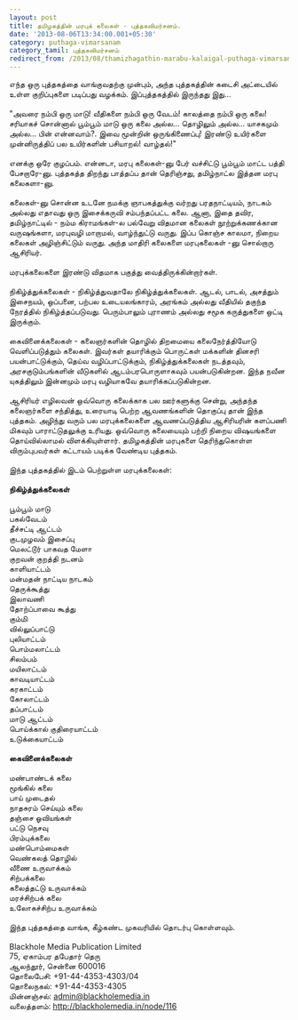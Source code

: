 ```yaml
---
layout: post
title: தமிழகத்தின் மரபுக் கலைகள் - புத்தகவிமர்சனம்.
date: '2013-08-06T13:34:00.001+05:30'
category: puthaga-vimarsanam
category_tamil: புத்தகவிமர்சனம்
redirect_from: /2013/08/thamizhagathin-marabu-kalaigal-puthaga-vimarsanam.html
---
```


எந்த ஒரு புத்தகத்தை வாங்குவதற்கு முன்பும், அந்த புத்தகத்தின் கடைசி அட்டையில் உள்ள குறிப்புகளை படிப்பது வழக்கம். இப்புத்தகத்தில் இருந்தது இது...<br />
<br />
"அவரை நம்பி ஒரு மாடு! வீதிகளை நம்பி ஒரு வேடம்! காலத்தை நம்பி ஒரு கலை! சரியாகச் சொன்னால் பூம்பூம் மாடு ஒரு கலை அல்ல... தொழிலும் அல்ல... யாசகமும் அல்ல... பின் என்னவாம்?. இவை மூன்றின் ஒருங்கிணைப்பு! இரண்டு உயிர்களை முன்னிருத்திப் பல உயிர்களின் பசியாறல்! வாழ்தல்!"<br />
<br />
எனக்கு ஒரே குழப்பம். என்னடா, மரபு கலைகள்-னு பேர் வச்சிட்டு பூம்பூம் மாட்ட பத்தி பேசறாரே-னு. புத்தகத்த திறந்து பாத்தப்ப தான் தெரிஞ்சது, தமிழ்நாட்ல இத்தன மரபு கலைகளா-னு.<br />
<br />
கலைகள்-னு சொன்ன உடனே நமக்கு ஞாபகத்துக்கு வர்றது பரதநாட்டியம், நாடகம் அல்லது எதாவது ஒரு இசைக்கருவி சம்பந்தப்பட்ட கலை. ஆனா, இதை தவிர, தமிழ்நாட்டில் - நம்ம கிராமங்கள்-ல பல்வேறு விதமான கலைகள் நூற்றுக்கணக்கான வருஷங்களா, மரபுவழி மாறாமல், வாழ்ந்துட்டு வருது. இப்ப கொஞ்ச காலமா, நிறைய கலைகள் அழிஞ்சிட்டும் வருது. அந்த மாதிரி கலைகளை மரபுகலைகள் -னு சொல்றாரு ஆசிரியர்.<br />
<br />
மரபுக்கலைகளை இரண்டு விதமாக பகுத்து வைத்திருக்கின்றார்கள்.<br />
<br />
நிகிழ்த்துக்கலைகள் - நிகிழ்த்துவதாலே நிகிழ்த்துக்கலைகள். ஆடல், பாடல், அசத்தும் இசைநயம், ஒப்பனை, பற்பல உடையலங்காரம், அரங்கம் அல்லது வீதியில் தகுந்த நேரத்தில் நிகிழ்த்தப்படுவது. பெரும்பாலும் புராணம் அல்லது சமூக கருத்துகளை ஒட்டி இருக்கும்.<br />
<br />
கைவினைக்கலைகள் - கலைஞர்களின் தொழில் திறமையை கலைநேர்த்தியோடு வெளிப்படுத்தும் கலைகள். இவர்கள் தயாரிக்கும் பொருட்கள் மக்களின் தினசரி பயன்பாட்டுக்கும், தெய்வ வழிப்பாட்டுக்கும், நிகிழ்த்துக்கலைகள் நடத்தவும், அரசகுடும்பங்களின் வீடுகளில் ஆடம்பரபொருளாகவும் பயன்படுகின்றன. இந்த நவீன யுகத்திலும் இன்னமும் மரபு வழியாகவே தயாரிக்கப்படுகின்றன.<br />
<br />
ஆசிரியர் எழிலவன் ஒவ்வொரு கலைக்காக பல ஊர்களுக்கு சென்று, அந்தந்த கலைஞர்களை சந்தித்து, உரையாடி பெற்ற ஆவணங்களின் தொகுப்பு தான் இந்த புத்தகம். அழிந்து வரும் பல மரபுக்கலைகளை ஆவணப்படுத்திய ஆசிரியரின் களப்பணி மிகவும் பாராட்டுதலுக்கு உரியது. ஒவ்வொரு கலையையும் பற்றி நிறைய விஷயங்களை தொய்வில்லாமல் விளக்கியுள்ளார். தமிழகத்தின் மரபுகளை தெரிந்துகொள்ள விரும்புபவர்கள் கட்டாயம் படிக்க வேண்டிய புத்தகம்.<br />
<br />
இந்த புத்தகத்தில் இடம் பெற்றுள்ள மரபுக்கலைகள்:<br />
<br />
**நிகிழ்த்துக்கலைகள்**<br />
<br />
பூம்பூம் மாடு<br />
பகல்வேடம்<br />
தீச்சட்டி ஆட்டம்<br />
குடமுழவம் இசைப்பு<br />
மெலட்டூர் பாகவத மேளா<br />
குறவன் குறத்தி நடனம்<br />
காளியாட்டம்<br />
மன்மதன் நாட்டிய நாடகம்<br />
தெருக்கூத்து<br />
இலாவணி<br />
தோற்ப்பாவை கூத்து<br />
கும்மி<br />
வில்லுப்பாட்டு<br />
புலியாட்டம்<br />
பொம்மலாட்டம்<br />
சிலம்பம்<br />
மயிலாட்டம்<br />
காவடியாட்டம்<br />
கரகாட்டம்<br />
கோலாட்டம்<br />
தப்பாட்டம்<br />
மாடு ஆட்டம்<br />
பொய்க்கால் குதிரையாட்டம்<br />
உடுக்கையாட்டம்<br />
<br />
**கைவினைக்கலைகள்**<br />
<br />
மண்பாண்டக் கலை<br />
மூங்கில் கலை<br />
பாய் முடைதல்<br />
நாதசுரம் செய்யும் கலை<br />
தஞ்சை ஓவியங்கள்<br />
பட்டு நெசவு<br />
பிரம்புக்கலை<br />
மண்பொம்மைகள்<br />
வெண்கலத் தொழில்<br />
வீணை உருவாக்கம்<br />
சிற்பக்கலை<br />
கலைத்தட்டு உருவாக்கம்<br />
மரச்சிற்பக் கலை<br />
உலோகச்சிற்ப உருவாக்கம்<br />
<br />
இந்த புத்தகத்தை வாங்க, கீழ்கண்ட முகவரியில் தொடர்பு கொள்ளவும்.<br />
<br />
Blackhole Media Publication Limited<br />
75, ஏகாம்பர தபேதார் தெரு<br />
ஆலந்தூர், சென்னை 600016<br />
தொலைபேசி: +91-44-4353-4303/04<br />
தொலைநகல்: +91-44-4353-4305<br />
மின்னஞ்சல்: admin@blackholemedia.in<br />
வலைத்தளம்: http://blackholemedia.in/node/116<br />
<br />
